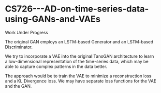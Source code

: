 # CS726---AD-on-time-series-data-using-GANs-and-VAEs

Work Under Progress

The original GAN employs an LSTM-based Generator and an LSTM-based Discriminator.

We try to incorporate a VAE into the original TanoGAN architecture to learn a low-dimensional representation of the time-series data, which may be able to capture complex patterns in the data better. 

The approach would be to train the VAE to minimize a reconstruction loss and a KL Divergence loss. We may have separate loss functions for the VAE and the GAN.

